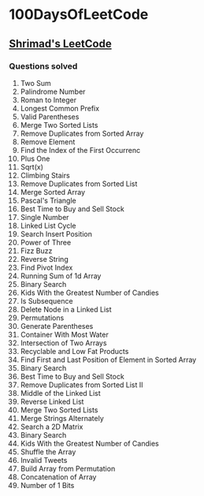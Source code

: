# 100DaysOfLeetCode

## [Shrimad's LeetCode](https://leetcode.com/shrimad_bhagwat/)

### Questions solved

1. Two Sum
9. Palindrome Number
13. Roman to Integer
14. Longest Common Prefix
20. Valid Parentheses
21. Merge Two Sorted Lists
26. Remove Duplicates from Sorted Array
27. Remove Element
28. Find the Index of the First Occurrenc
66. Plus One
69. Sqrt(x)
70. Climbing Stairs
83. Remove Duplicates from Sorted List
88. Merge Sorted Array
118. Pascal's Triangle
121. Best Time to Buy and Sell Stock
136. Single Number
141. Linked List Cycle
1. Search Insert Position
2. Power of Three
3. Fizz Buzz
4. Reverse String
5. Find Pivot Index
6. Running Sum of 1d Array
1. Binary Search
2. Kids With the Greatest Number of Candies
3. Is Subsequence
4. Delete Node in a Linked List
5. Permutations
6. Generate Parentheses
7. Container With Most Water
8. Intersection of Two Arrays
9. Recyclable and Low Fat Products
10. Find First and Last Position of Element in Sorted Array
11. Binary Search
12. Best Time to Buy and Sell Stock
13. Remove Duplicates from Sorted List II
14. Middle of the Linked List
15. Reverse Linked List
16. Merge Two Sorted Lists
17. Merge Strings Alternately
18. Search a 2D Matrix
19. Binary Search
20. Kids With the Greatest Number of Candies
21. Shuffle the Array
22. Invalid Tweets
23. Build Array from Permutation
24. Concatenation of Array
25. Number of 1 Bits
